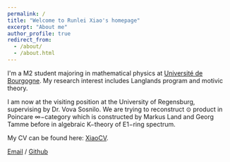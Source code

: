 ```yaml
---
permalink: /
title: "Welcome to Runlei Xiao's homepage"
excerpt: "About me"
author_profile: true
redirect_from: 
  - /about/
  - /about.html
---
```


I'm a M2 student majoring in mathematical physics at [Université de Bourgogne]([https://www.pku.edu.cn/](https://www.u-bourgogne.fr/)). My research interest includes Langlands program and motivic theory.

I am now at the visiting position at the University of Regensburg, supervising by Dr. Vova Sosnilo. We are trying to reconstruct ⊙ product in Poincare ∞−category which is constructed by Markus Land and Georg Tamme before in algebraic K−theory of E1−ring spectrum.

My CV can be found here: [XiaoCV](/files/Xiao-CV-06.06.pdf).

[Email](mailto:jacobelection@gmail.com) / [Github](https://github.com/Fancy-Block) 

